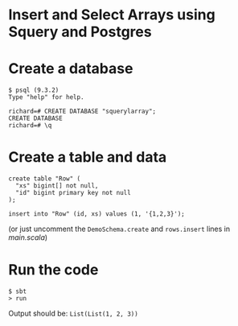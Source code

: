 # Insert and Select Arrays using Squery and Postgres

# Create a database

    $ psql (9.3.2)
    Type "help" for help.

    richard=# CREATE DATABASE "squerylarray";
    CREATE DATABASE
    richard=# \q

# Create a table and data

    create table "Row" (
      "xs" bigint[] not null,
      "id" bigint primary key not null
    );

  	insert into "Row" (id, xs) values (1, '{1,2,3}');

(or just uncomment the `DemoSchema.create` and `rows.insert` lines in _main.scala_)

# Run the code

    $ sbt
    > run

Output should be: `List(List(1, 2, 3))`